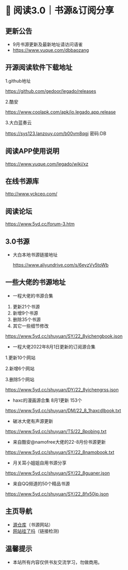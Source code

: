 # 📕 阅读3.0｜书源&订阅分享

##  更新公告
- 9月书源更新及最新地址请访问语雀
- https://www.yuque.com/dbbaozang


##  开源阅读软件下载地址


1.github地址

https://github.com/gedoor/legado/releases

2.酷安

https://www.coolapk.com/apk/io.legado.app.release

3.大白蓝奏云

https://sys123.lanzouy.com/b00vm8qgj
密码:DB


##  阅读APP使用说明

https://www.yuque.com/legado/wiki/xz

##  在线书源库

http://www.yckceo.com/

##  阅读论坛

https://www.5yd.cc/forum-3.htm


##  3.0书源
- 大白本地书源链接地址

   https://www.aliyundrive.com/s/6eyzVy5toWb


##  一些大佬的书源地址
- 一程大佬的书源合集
 
1. 更新21个书源
2. 新增9个书源
3. 删除35个书源
4. 其它一些细节修改

https://www.5yd.cc/shuyuan/SY/22_8yichengbook.json

- 一程大佬2022年8月1日更新的订阅源合集

 1.更新10个网站

 2.新增6个网站

 3.删除5个网站

https://www.5yd.cc/shuyuan/DY/22_8yichengrss.json

- haxc的漫画源合集
8月1更新 153个

https://www.5yd.cc/shuyuan/DM/22_8_1haxcdlbook.txt

- 破冰大佬有声源更新

https://www.5yd.cc/shuyuan/TS/22_8pobing.txt

- 来自酷安@namofree大佬的22-8月份书源更新

https://www.5yd.cc/shuyuan/SY/22_8namobook.txt

- 月关耳小姐姐自用书源分享

https://www.5yd.cc/shuyuan/SY/22_8guaner.json

- 来自QQ频道的50个精品书源

https://www.5yd.cc/shuyuan/SY/22_8fx50jp.json



##   主页导航
- [源仓库](http://www.yckceo.com/)（书源网站）
- [网站挂了吗](https://gualemang.com/)（链接检测)


##  温馨提示
- 本站所有内容仅供书友交流学习，勿做商用。
